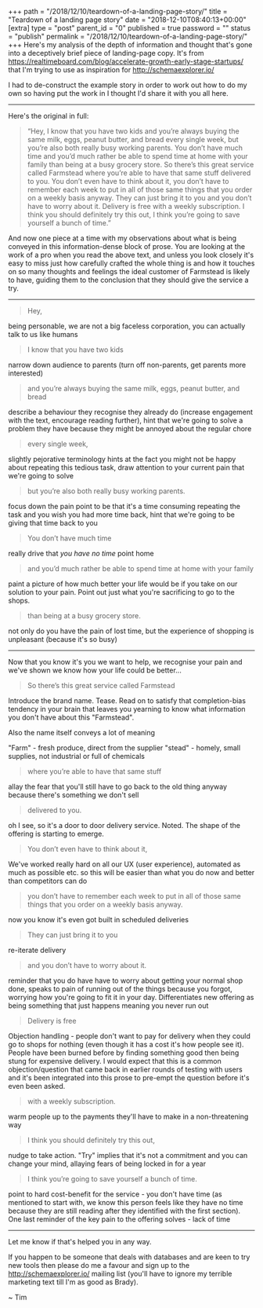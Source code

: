 +++
path = "/2018/12/10/teardown-of-a-landing-page-story/"
title = "Teardown of a landing page story"
date = "2018-12-10T08:40:13+00:00"
[extra]
type = "post"
parent_id = "0"
published = true
password = ""
status = "publish"
permalink = "/2018/12/10/teardown-of-a-landing-page-story/"
+++
Here's my analysis of the depth of information and thought that's gone into a deceptively brief piece of landing-page copy. It's from <https://realtimeboard.com/blog/accelerate-growth-early-stage-startups/> that I'm trying to use as inspiration for <http://schemaexplorer.io/>

I had to de-construct the example story in order to work out how to do my own so having put the work in I thought I'd share it with you all here.

* * *

Here's the original in full:

> “Hey, I know that you have two kids and you’re always buying the same milk, eggs, peanut butter, and bread every single week, but you’re also both really busy working parents. You don’t have much time and you’d much rather be able to spend time at home with your family than being at a busy grocery store. So there’s this great service called Farmstead where you’re able to have that same stuff delivered to you. You don’t even have to think about it, you don’t have to remember each week to put in all of those same things that you order on a weekly basis anyway. They can just bring it to you and you don’t have to worry about it. Delivery is free with a weekly subscription. I think you should definitely try this out, I think you’re going to save yourself a bunch of time.”

And now one piece at a time with my observations about what is being conveyed in this information-dense block of prose. You are looking at the work of a pro when you read the above text, and unless you look closely it's easy to miss just how carefully crafted the whole thing is and how it touches on so many thoughts and feelings the ideal customer of Farmstead is likely to have, guiding them to the conclusion that they should give the service a try.

* * *

> Hey,

being personable, we are not a big faceless corporation, you can actually talk to us like humans

> I know that you have two kids

narrow down audience to parents (turn off non-parents, get parents more interested)

> and you’re always buying the same milk, eggs, peanut butter, and bread

describe a behaviour they recognise they already do (increase engagement with the text, encourage reading further), hint that we're going to solve a problem they have because they might be annoyed about the regular chore

> every single week,

slightly pejorative terminology hints at the fact you might not be happy about repeating this tedious task, draw attention to your current pain that we're going to solve

> but you’re also both really busy working parents.

focus down the pain point to be that it's a time consuming repeating the task and you wish you had more time back, hint that we're going to be giving that time back to you

> You don’t have much time

really drive that _you have no time_ point home

> and you’d much rather be able to spend time at home with your family

paint a picture of how much better your life would be if you take on our solution to your pain. Point out just what you're sacrificing to go to the shops.

> than being at a busy grocery store.

not only do you have the pain of lost time, but the experience of shopping is unpleasant (because it's so busy)

* * *

Now that you know it's you we want to help, we recognise your pain and we've shown we know how your life could be better...

> So there’s this great service called Farmstead

Introduce the brand name. Tease. Read on to satisfy that completion-bias tendency in your brain that leaves you yearning to know what information you don't have about this "Farmstead".

Also the name itself conveys a lot of meaning

"Farm" - fresh produce, direct from the supplier
"stead" - homely, small supplies, not industrial or full of chemicals

> where you’re able to have that same stuff

allay the fear that you'll still have to go back to the old thing anyway because there's something we don't sell

> delivered to you.

oh I see, so it's a door to door delivery service. Noted. The shape of the offering is starting to emerge.

> You don’t even have to think about it,

We've worked really hard on all our UX (user experience), automated as much as possible etc. so this will be easier than what you do now and better than competitors can do

> you don’t have to remember each week to put in all of those same things that you order on a weekly basis anyway.

now you know it's even got built in scheduled deliveries

> They can just bring it to you

re-iterate delivery

> and you don’t have to worry about it.

reminder that you do have have to worry about getting your normal shop done, speaks to pain of running out of the things because you forgot, worrying how you're going to fit it in your day. Differentiates new offering as being something that just happens meaning you never run out

> Delivery is free

Objection handling - people don't want to pay for delivery when they could go to shops for nothing (even though it has a cost it's how people see it). People have been burned before by finding something good then being stung for expensive delivery. I would expect that this is a common objection/question that came back in earlier rounds of testing with users and it's been integrated into this prose to pre-empt the question before it's even been asked.

> with a weekly subscription.

warm people up to the payments they'll have to make in a non-threatening way

> I think you should definitely try this out,

nudge to take action. "Try" implies that it's not a commitment and you can change your mind, allaying fears of being locked in for a year

> I think you’re going to save yourself a bunch of time.

point to hard cost-benefit for the service - you don't have time (as mentioned to start with, we know this person feels like they have no time because they are still reading after they identified with the first section). One last reminder of the key pain to the offering solves - lack of time

* * *

Let me know if that's helped you in any way.

If you happen to be someone that deals with databases and are keen to try new tools then please do me a favour and sign up to the <http://schemaexplorer.io/> mailing list (you'll have to ignore my terrible marketing text till I'm as good as Brady).

~ Tim
